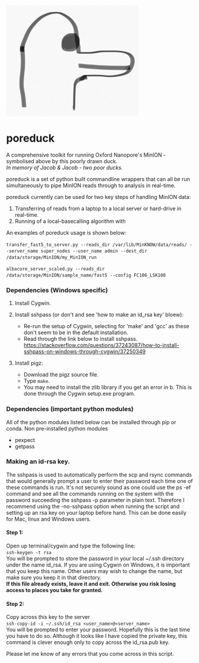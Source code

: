 ![Poreduck Logo](/images/poreduck_logo.png)
# poreduck 
A comprehensive toolkit for running Oxford Nanopore's MinION - symbolised above by this poorly drawn duck.  
*In memory of Jacob & Jacob - two poor ducks.*  

poreduck is a set of python built commandline wrappers that can all be run simultaneously to pipe MinION reads 
through to analysis in real-time.  

poreduck currently can be used for two key steps of handling MinION data:

1.  Transferring of reads from a laptop to a local server or hard-drive in real-time.
2.  Running of a local-basecalling algorithm with

An examples of poreduck usage is shown below:

`transfer_fast5_to_server.py --reads_dir /var/lib/MinKNOW/data/reads/ --server_name super_nodes --user_name admin
--dest_dir /data/storage/MinION/my_MinION_run`

`albacore_server_scaled.py --reads_dir /data/storage/MinION/sample_name/fast5 --config FC106_LSK108`

### Dependencies (Windows specific)
1. Install Cygwin.

2.  Install sshpass (or don't and see 'how to make an id_rsa key' bloew):
    *  Re-run the setup of Cygwin, selecting for 'make' and 'gcc' as these don't seem to be in the default installation. 
    * Read through the link below to install sshpass. https://stackoverflow.com/questions/37243087/how-to-install-sshpass-on-windows-through-cygwin/37250349

3.  Install pigz:
    * Download the pigz source file.
    * Type `make`.
    * You may need to install the zlib library if you get an error in b. This is done through the Cygwin setup.exe program.

### Dependencies (important python modules)
All of the python modules listed below can be installed through pip or conda.
Non pre-installed python modules
* pexpect 
* getpass

### Making an id-rsa key.
The sshpass is used to automatically perform the scp and rsync commands that would generally prompt a
user to enter their password each time one of these commands is run.
It's not securely sound as one could use the ps -ef command and see all the commands running on the system
with the password succeeding the sshpass -p parameter in plain text. Therefore I recommend using
the -no-sshpass option when running the script and setting up an rsa key on your laptop before hand.
This can be done easily for Mac, linux and Windows users.
#### Step 1:
Open up terminal/cygwin and type the following line:  
`ssh-keygen -t rsa`  
You will be prompted to store the password in your local ~/.ssh directory
under the name id_rsa. If you are using Cygwin on Windows, it is important that you 
keep this name. Other users may wish to change the name, but make sure you keep it in that directory.  
**If this file already exists, leave it and exit. Otherwise you risk losing access to places you take for granted.**
#### Step 2:
Copy across this key to the server  
`ssh-copy-id -i ~/.ssh/id_rsa <user_name>@<server_name>`  
You will be prompted to enter your password. Hopefully this is the last time you have to do so.
Although it looks like I have copied the private key, this command is clever enough only
to copy across the id_rsa.pub key.

Please let me know of any errors that you come across in this script.
